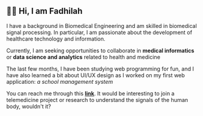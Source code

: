 <!-- - 👋 Hi, I’m @fadhqalbi, 
- 👀 I’m interested in ...
- 🌱 I’m currently learning ...
- 💞️ I’m looking to collaborate on ...
- 📫 How to reach me ... -->

<!---
fadhqalbi/fadhqalbi is a ✨ special ✨ repository because its `README.md` (this file) appears on your GitHub profile.
You can click the Preview link to take a look at your changes.
--->

👋👀 Hi, I am **Fadhilah** 
--
I have a background in Biomedical Engineering and am skilled in biomedical signal processing. In particular, I am passionate about the development of healthcare technology and information.

Currently, I am seeking opportunities to collaborate in **medical informatics** or **data science and analytics** related to health and medicine

The last few months, I have been studying web programming for fun, and I have also learned a bit about UI/UX design as I worked on my first web application: _a school management system_

You can reach me through this **[link](https://fadhqalbi.com/)**. 
It would be interesting to join a telemedicine project or research to understand the signals of the human body, wouldn't it?
